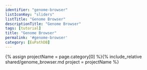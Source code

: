 ```yaml
---
identifier: "genome-browser"
listIconKey: "sliders"
listTitle: "Genome Browser"
descriptionTitle: "Genome Browser"
tags: [tutorial]
title: "Genome Browser"
permalink: '#genome-browser'
category: [EuPathDB]
---
```

{% assign projectName = page.category[0] %}{% include_relative shared/genome_browser.md project = projectName %}


